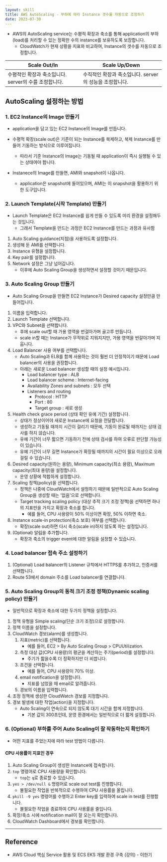 ```yaml
---
layout: skill
title: AWS AutoScaling - 부하에 따라 Instance 갯수를 자동으로 조정하기
date: 2023-07-30
---
```



- AWS의 AutoScaling service는 수평적 확장과 축소를 통해 application의 부하(load)를 처리할 수 있는 정확한 수의 instance를 보유하도록 보장합니다.
    - CloudWatch가 현재 상황을 지표와 비교하여, Instance의 갯수를 자동으로 조정합니다.

| Scale Out/In | Scale Up/Down |
| --- | --- |
| 수평적인 확장과 축소입니다. server의 수를 조정합니다. | 수직적인 확장과 축소입니다. server의 성능을 조정합니다. |




## AutoScaling 설정하는 방법


### 1. EC2 Instance의 Image 만들기

- application을 담고 있는 EC2 Instance의 Image를 만듭니다.
- 수평적 확장(scale out)은 기준이 되는 Instance를 복제하고, 복제 Instance를 만들어 기동하는 방식으로 이루어집니다.
    - 따라서 기준 Instance의 Image는 기동될 때 application이 즉시 실행될 수 있는 상태여야 합니다.

- Instanece의 Image를 만들면, AMI와 snapshot이 나옵니다.
    - application은 snapshot에 들어있으며, AMI는 이 snapshot을 활용하기 위한 도구입니다.


### 2. Launch Template(시작 Template) 만들기

- Launch Template은 EC2 Instance를 쉽게 만들 수 있도록 미리 환경을 설정해두는 것입니다.
    - 그래서 Template을 만드는 과정은 EC2 Instance를 만드는 과정과 유사함

1. Auto Scaling guidance(지침)을 사용하도록 설정합니다.
2. 생성해 둔 AMI를 선택합니다.
3. Instance 유형을 설정합니다.
4. Key pair를 설정합니다.
5. Network 설정은 그냥 넘어갑니다.
    - 이후에 Auto Scaling Group을 생성하면서 설정할 것이기 때문입니다.


### 3. Auto Scaling Group 만들기

- Auto Scaling Group을 만들면 EC2 Instance가 Desired capacity 설정만큼 만들어집니다.

1. 이름을 입력합니다.
2. Launch Template 선택합니다.
3. VPC와 Subnet을 선택합니다.
    - 후에 scale out할 때 가용 영역을 번걸아가며 골고루 만듭니다.
    - scale in할 때는 Instance가 무작위로 지워지지만, 가용 영역을 번갈아가며 지웁니다.
4. Load Balancer 사용 여부를 선택합니다.
    - Auto Scaling과 ELB를 함께 사용하는 것이 훨씬 더 안정적이기 때문에 Load balancer의 사용을 권장합니다.
    - 아래는 새로운 Load balancer 생성할 때의 설정 예시입니다.
        - Load balancer type : ALB
        - Load balancer scheme : Internet-facing
        - Availability Zones and subnets : 모두 선택
        - Listeners and routing
            - Protocol : HTTP
            - Port : 80
            - Target group : 새로 생성
5. Health check grace period (상태 확인 유예 기간) 설정합니다.
    - 상태가 정상이어야 새로운 Instance에 요청을 전달합니다.
    - 생성하고 기동될 때까지 시간이 걸리기 때문에, 기동이 완료될 때까지는 상태 검사를 하지 않습니다.
    - 유예 기간이 너무 짧으면 기동하기 전에 상태 검사를 하여 오류로 판단할 가능성이 있습니다.
    - 유예 기간이 너무 길면 Instance가 확장될 때까지의 시간이 필요 이상으로 오래 걸릴 수 있습니다.
6. Desired capacity(원하는 용량), Minimum capacity(최소 용량), Maximum capacity(최대 용량)을 설정합니다.
    - 운영 상황에 적합하게 설정합니다.
7. Scaling 정책(policy)을 선택합니다.
    - 정책은 나중에 CloudWatch에서 설정하기 때문에 일반적으로 Auto Scaling Group을 생성할 때는 '없음'으로 선택합니다.
    - Target tracking scaling policy (대상 추적 크기 조정 정책)을 선택하면 하나의 지표만을 가지고 확장과 축소를 합니다.
        - 예를 들어, CPU 사용량이 50% 이상이면 확장, 50% 이하면 축소.
8. Instance scale-in protection(축소 보호) 여부를 선택합니다.
    - 확장(scale out)하면 다시 축소(scale in)하지 않도록 하는 설정입니다.
9. (Optional) 알림을 추가합니다.
    - 확장과 축소의 trigger event에 대한 알림을 설정할 수 있습니다.


### 4. Load balancer 접속 주소 설정하기

1. (Optional) Load balancer의 Listener 규칙에서 HTTPS를 추가하고, 인증서를 선택합니다.
2. Route 53에서 domain 주소를 Load balancer를 연결합니다.


### 5. Auto Scaling Group의 동적 크기 조정 정책(Dynamic scaling policy) 만들기

- 일반적으로 확장과 축소에 대한 두가지 정책을 설정합니다.

1. 정책 유형을 Simple scaling(단순 크기 조정)으로 설정합니다.
2. 정책 이름을 설정합니다.
3. CloudWatch 경보(alarm)를 생성합니다.
    1. 지표(metric)를 선택합니다.
        - 예를 들어, EC2 > By Auto Scaling Group > CPUUtilization.
    2. 측정 대상 값(CPU 사용량)의 평균을 계산하는 주기(period)를 설정합니다.
        - 주기가 짧을수록 더 정확하지만 더 비쌉니다.
    3. 조건을 선택합니다.
        - 예를 들어, CPU 사용량이 70% 이상.
    4. email notification을 설정합니다.
        - 지표를 넘었을 때 email로 알려줍니다.
    5. 경보의 이름을 입력합니다.
4. 조정 정책에 생성한 CloudWatch 경보를 지정합니다.
5. 경보 발생에 대한 작업(action)을 지정합니다.
    - Auto Scaling이 연속으로 되지 않도록 대기 시간을 함께 지정합니다.
        - 기본 값이 300초인데, 운영 환경에서는 일반적으로 더 짧게 설정합니다.


### 6. (Optional) 부하를 주어 Auto Scaling이 잘 작동하는지 확인하기

- 어떤 지표를 주었는지에 따라 test 방법이 다릅니다.

#### CPU 사용률이 지표인 경우

1. Auto Scaling Group이 생성한 Instance에 접속합니다.
2. `top` 명령어로 CPU 사용량을 확인합니다.
    - `top`는 `q`로 종료할 수 있습니다.
3. `yes > /dev/null &` 명령어로 scale out test를 진행합니다.
    - 불필요한 작업을 반복적으로 수행하여 CPU 사용률을 올립니다.
4. `pkill -9 yes` 명령어를 수행하고 Enter key를 입력하여 scale in test를 진행합니다.
    - 불필요한 작업을 종료하여 CPU 사용률을 줄입니다.
5. 확장/축소 시에 notification mail이 잘 오는지 확인합니다.
6. CloudWatch Dashboard에서 경보를 확인합니다.


---


## Reference

- AWS Cloud 핵심 Service 활용 및 ECS EKS 개발 환경 구축 (강의) - 이한기
